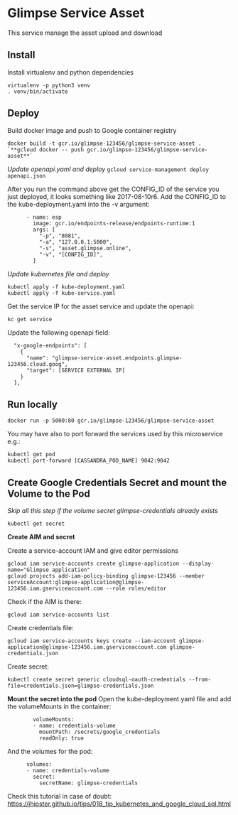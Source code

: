 Glimpse Service Asset
====================

This service manage the asset upload and download


Install
-------
Install virtualenv and python dependencies
```
virtualenv -p python3 venv
. venv/bin/activate
```


Deploy
------
Build docker image and push to Google container registry
```
docker build -t gcr.io/glimpse-123456/glimpse-service-asset .
`**gcloud docker -- push gcr.io/glimpse-123456/glimpse-service-asset**`
```


*Update openapi.yaml and deploy*
```gcloud service-management deploy openapi.json```

After you run the command above get the CONFIG_ID of the service you just deployed, it looks something like 2017-08-10r6. 
Add the CONFIG_ID to the kube-deployment.yaml into the -v argument:
```
      - name: esp
        image: gcr.io/endpoints-release/endpoints-runtime:1
        args: [
          "-p", "8081",
          "-a", "127.0.0.1:5000",
          "-s", "asset.glimpse.online",
          "-v", "[CONFIG_ID]",
        ]
``` 

*Update kubernetes file and deploy*
```
kubectl apply -f kube-deployment.yaml
kubectl apply -f kube-service.yaml
```

Get the service IP for the asset service and update the openapi:
```
kc get service
```

Update the following openapi field:
```
  "x-google-endpoints": [
    {
      "name": "glimpse-service-asset.endpoints.glimpse-123456.cloud.goog",
      "target": [SERVICE EXTERNAL IP]
    }
  ],
```

Run locally
-----------
```docker run -p 5000:80 gcr.io/glimpse-123456/glimpse-service-asset```

You may have also to port forward the services used by this microservice e.g.:
```
kubectl get pod
kubectl port-forward [CASSANDRA_POD_NAME] 9042:9042
```



Create Google Credentials Secret and mount the Volume to the Pod
----------------------------------------------------------------
*Skip all this step if the volume secret glimpse-credentials already exists*
```
kubectl get secret
```

**Create AIM and secret**

Create a service-account IAM and give editor permissions
```
gcloud iam service-accounts create glimpse-application --display-name="Glimpse application"
gcloud projects add-iam-policy-binding glimpse-123456 --member serviceAccount:glimpse-application@glimpse-123456.iam.gserviceaccount.com --role roles/editor
```

Check if the AIM is there:
```
gcloud iam service-accounts list
```

Create credentials file:
```
gcloud iam service-accounts keys create --iam-account glimpse-application@glimpse-123456.iam.gserviceaccount.com glimpse-credentials.json
```

Create secret:
```
kubectl create secret generic cloudsql-oauth-credentials --from-file=credentials.json=glimpse-credentials.json
```

**Mount the secret into the pod**
Open the kube-deployment.yaml file and add the volumeMounts in the container:
```
        volumeMounts:
        - name: credentials-volume
          mountPath: /secrets/google_credentials
          readOnly: true
```

And the volumes for the pod: 

```
      volumes:
      - name: credentials-volume
        secret:
          secretName: glimpse-credentials
```


Check this tutorial in case of doubt: https://jhipster.github.io/tips/018_tip_kubernetes_and_google_cloud_sql.html 
